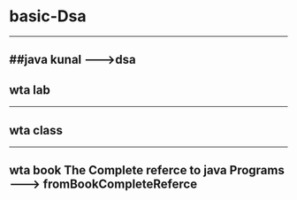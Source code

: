 # basic-Dsa
---
##java kunal --->dsa 
---
## wta lab 
---
## wta class 
---
## wta book The Complete referce to java Programs ---> fromBookCompleteReferce 

